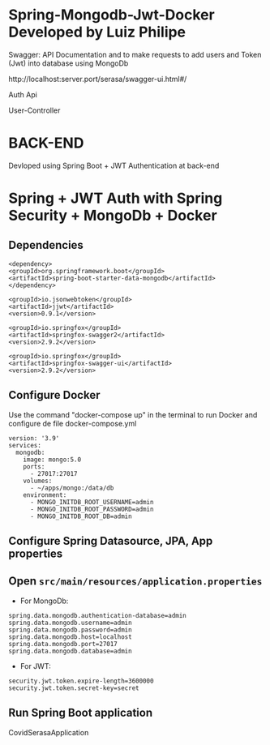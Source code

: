 # Spring-Mongodb-Jwt-Docker Developed by Luiz Philipe

Swagger: API Documentation and to make requests to add users and Token (Jwt) into database using MongoDb

http://localhost:server.port/serasa/swagger-ui.html#/

Auth Api 

User-Controller


# BACK-END
Devloped using Spring Boot + JWT Authentication at back-end

# Spring + JWT Auth with Spring Security + MongoDb + Docker

## Dependencies

```
<dependency>
<groupId>org.springframework.boot</groupId>
<artifactId>spring-boot-starter-data-mongodb</artifactId>
</dependency>
```
```
<groupId>io.jsonwebtoken</groupId>
<artifactId>jjwt</artifactId>
<version>0.9.1</version>
```
```
<groupId>io.springfox</groupId>
<artifactId>springfox-swagger2</artifactId>
<version>2.9.2</version>

<groupId>io.springfox</groupId>
<artifactId>springfox-swagger-ui</artifactId>
<version>2.9.2</version>

```

## Configure Docker

Use the command "docker-compose up" in the terminal to run Docker and configure de file docker-compose.yml

```
version: '3.9'
services:
  mongodb:
    image: mongo:5.0
    ports:
      - 27017:27017
    volumes:
      - ~/apps/mongo:/data/db
    environment:
      - MONGO_INITDB_ROOT_USERNAME=admin
      - MONGO_INITDB_ROOT_PASSWORD=admin
      - MONGO_INITDB_ROOT_DB=admin
```

## Configure Spring Datasource, JPA, App properties
Open `src/main/resources/application.properties`
- 
- For MongoDb:

```
spring.data.mongodb.authentication-database=admin
spring.data.mongodb.username=admin
spring.data.mongodb.password=admin
spring.data.mongodb.host=localhost
spring.data.mongodb.port=27017
spring.data.mongodb.database=admin

```
- For JWT:

```
security.jwt.token.expire-length=3600000
security.jwt.token.secret-key=secret
```

## Run Spring Boot application
CovidSerasaApplication


